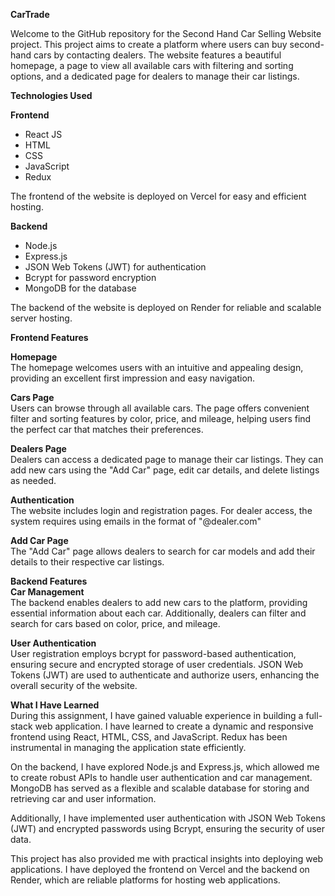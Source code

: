 **CarTrade**

Welcome to the GitHub repository for the Second Hand Car Selling Website project. This project aims to create a platform where users can buy second-hand cars by contacting dealers. The website features a beautiful homepage, a page to view all available cars with filtering and sorting options, and a dedicated page for dealers to manage their car listings.

**Technologies Used**

**Frontend**
- React JS
- HTML
- CSS
- JavaScript
- Redux

The frontend of the website is deployed on Vercel for easy and efficient hosting.

**Backend**
- Node.js
- Express.js
- JSON Web Tokens (JWT) for authentication
- Bcrypt for password encryption
- MongoDB for the database

The backend of the website is deployed on Render for reliable and scalable server hosting.

**Frontend Features**

**Homepage**
</br>
The homepage welcomes users with an intuitive and appealing design, providing an excellent first impression and easy navigation.

**Cars Page**
</br>
Users can browse through all available cars. The page offers convenient filter and sorting features by color, price, and mileage, helping users find the perfect car that matches their preferences.

**Dealers Page**
</br>
Dealers can access a dedicated page to manage their car listings. They can add new cars using the "Add Car" page, edit car details, and delete listings as needed.

**Authentication**
</br>
The website includes login and registration pages. For dealer access, the system requires using emails in the format of "@dealer.com" 

**Add Car Page**
</br>
The "Add Car" page allows dealers to search for car models and add their details to their respective car listings.

**Backend Features**
</br>
**Car Management**
</br>
The backend enables dealers to add new cars to the platform, providing essential information about each car. Additionally, dealers can filter and search for cars based on color, price, and mileage.

**User Authentication**
</br>
User registration employs bcrypt for password-based authentication, ensuring secure and encrypted storage of user credentials. JSON Web Tokens (JWT) are used to authenticate and authorize users, enhancing the overall security of the website.

**What I Have Learned**
</br>
During this assignment, I have gained valuable experience in building a full-stack web application. I have learned to create a dynamic and responsive frontend using React, HTML, CSS, and JavaScript. Redux has been instrumental in managing the application state efficiently.

On the backend, I have explored Node.js and Express.js, which allowed me to create robust APIs to handle user authentication and car management. MongoDB has served as a flexible and scalable database for storing and retrieving car and user information.

Additionally, I have implemented user authentication with JSON Web Tokens (JWT) and encrypted passwords using Bcrypt, ensuring the security of user data.

This project has also provided me with practical insights into deploying web applications. I have deployed the frontend on Vercel and the backend on Render, which are reliable platforms for hosting web applications.

